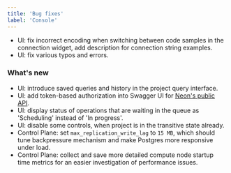 ```yaml
---
title: 'Bug fixes'
label: 'Console'
---
```


- UI: fix incorrect encoding when switching between code samples in the connection widget, add description for connection string examples.
- UI: fix various typos and errors.

### What's new

- UI: introduce saved queries and history in the project query interface.
- UI: add token-based authorization into Swagger UI for [Neon's public API](https://neon.tech/api-reference).
- UI: display status of operations that are waiting in the queue as 'Scheduling' instead of 'In progress'.
- UI: disable some controls, when project is in the transitive state already.
- Control Plane: set `max_replication_write_lag` to `15 MB`, which should tune backpressure mechanism and make Postgres more responsive under load.
- Control Plane: collect and save more detailed compute node startup time metrics for an easier investigation of performance issues.
